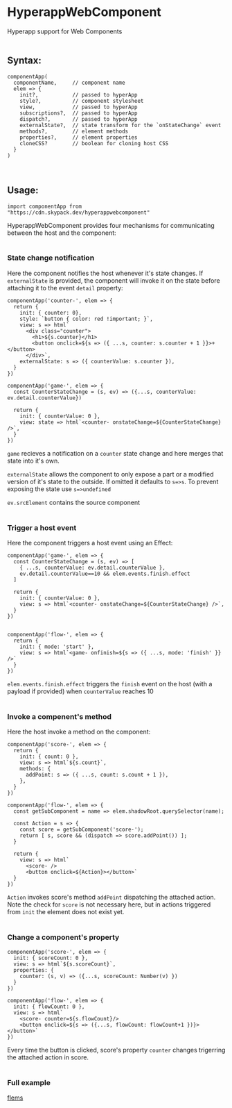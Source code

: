 # HyperappWebComponent
Hyperapp support for Web Components  
&nbsp;   
## Syntax:
```
componentApp(
  componentName,     // component name 
  elem => { 
    init?,           // passed to hyperApp
    style?,          // component stylesheet 
    view,            // passed to hyperApp
    subscriptions?,  // passed to hyperApp 
    dispatch?,       // passed to hyperApp 
    externalState?,  // state transform for the `onStateChange` event 
    methods?,        // element methods 
    properties?,     // element properties 
    cloneCSS?        // boolean for cloning host CSS
  }
)
```
&nbsp;   

## Usage:
```
import componentApp from "https://cdn.skypack.dev/hyperappwebcomponent"
```
HyperappWebComponent provides four mechanisms for communicating between the host and the component:  
&nbsp;   
### State change notification

Here the component notifies the host whenever it's state changes. If `externalState` is provided, the component will invoke it on the state before attaching it to the event `detail` property:

```
componentApp('counter-', elem => {
  return {
    init: { counter: 0},
    style: `button { color: red !important; }`,
    view: s => html`
      <div class="counter">
        <h1>${s.counter}</h1>
        <button onclick=${s => ({ ...s, counter: s.counter + 1 }}>+</button>
      </div>`,
    externalState: s => ({ counterValue: s.counter }),
  }
})

componentApp('game-', elem => {
  const CounterStateChange = (s, ev) => ({...s, counterValue: ev.detail.counterValue})

  return {
    init: { counterValue: 0 },
    view: state => html`<counter- onstateChange=${CounterStateChange} />`, 
  }
})
```

`game` recieves a notification on a `counter` state change and here merges that state into it's own.

`externalState` allows the component to only expose a part or a modified version of it's state to the outside. If omitted it defaults to `s=>s`. To prevent exposing the state use `s=>undefined`

`ev.srcElement` contains the source component  
&nbsp;   
### Trigger a host event

Here the component triggers a host event using an Effect:

```
componentApp('game-', elem => {
  const CounterStateChange = (s, ev) => [ 
    { ...s, counterValue: ev.detail.counterValue },
    ev.detail.counterValue==10 && elem.events.finish.effect
  ]
  
  return {
    init: { counterValue: 0 },
    view: s => html`<counter- onstateChange=${CounterStateChange} />`, 
  }
})


componentApp('flow-', elem => {
  return {  
    init: { mode: 'start' },
    view: s => html`<game- onfinish=${s => ({ ...s, mode: 'finish' }} />`
  }
})
```

`elem.events.finish.effect` triggers the `finish` event on the host (with a payload if provided) when `counterValue` reaches 10  
&nbsp;   
### Invoke a compenent's method

Here the host invoke a method on the component:
```
componentApp('score-', elem => {
  return {
    init: { count: 0 },
    view: s => html`${s.count}`, 
    methods: {
      addPoint: s => ({ ...s, count: s.count + 1 }), 
    },
  }
})

componentApp('flow-', elem => {
  const getSubComponent = name => elem.shadowRoot.querySelector(name);
  
  const Action = s => {
    const score = getSubComponent('score-');
    return [ s, score && (dispatch => score.addPoint()) ];    
  }
  
  return {  
    view: s => html`
      <score- />
      <button onclick=${Action}></button>`     
  }
})
```

`Action` invokes score's method `addPoint` dispatching the attached action.  
Note the check for `score` is not necessary here, but in actions triggered from `init` the element does not exist yet.  
&nbsp;   
### Change a component's property

```
componentApp('score-', elem => {
  init: { scoreCount: 0 },
  view: s => html`${s.scoreCount}`, 
  properties: {
    counter: (s, v) => ({...s, scoreCount: Number(v) })
  }
})

componentApp('flow-', elem => { 
  init: { flowCount: 0 },
  view: s => html`
    <score- counter=${s.flowCount}/>
    <button onclick=${s => ({...s, flowCount: flowCount+1 })}></button>`     
})
```

Every time the button is clicked, score's property `counter` changes trigerring the attached action in score.  
&nbsp;   
### Full example
[flems](https://tinyurl.com/ycxaesmm)









